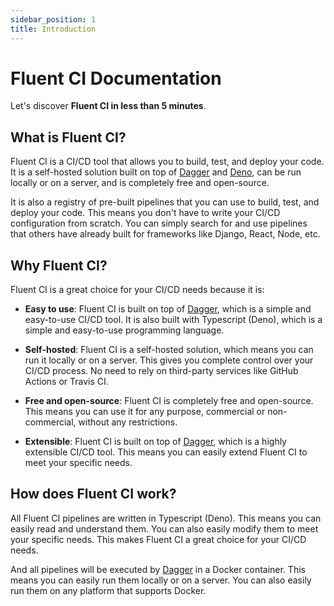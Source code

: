 ```yaml
---
sidebar_position: 1
title: Introduction
---
```


# Fluent CI Documentation

Let's discover **Fluent CI in less than 5 minutes**.

## What is Fluent CI?

Fluent CI is a CI/CD tool that allows you to build, test, and deploy your code. It is a self-hosted solution built on top of [Dagger](https://dagger.io/) and [Deno](https://deno.land/), can be run locally or on a server, and is completely free and open-source.

It is also a registry of pre-built pipelines that you can use to build, test, and deploy your code. This means you don't have to write your CI/CD configuration from scratch. You can simply search for and use pipelines that others have already built for frameworks like Django, React, Node, etc.

## Why Fluent CI?

Fluent CI is a great choice for your CI/CD needs because it is:

- **Easy to use**: Fluent CI is built on top of [Dagger](https://dagger.io/), which is a simple and easy-to-use CI/CD tool. It is also built with Typescript (Deno), which is a simple and easy-to-use programming language.

- **Self-hosted**: Fluent CI is a self-hosted solution, which means you can run it locally or on a server. This gives you complete control over your CI/CD process. No need to rely on third-party services like GitHub Actions or Travis CI.

- **Free and open-source**: Fluent CI is completely free and open-source. This means you can use it for any purpose, commercial or non-commercial, without any restrictions.


- **Extensible**: Fluent CI is built on top of [Dagger](https://dagger.io/), which is a highly extensible CI/CD tool. This means you can easily extend Fluent CI to meet your specific needs.

## How does Fluent CI work?

All Fluent CI pipelines are written in Typescript (Deno). This means you can easily read and understand them. You can also easily modify them to meet your specific needs. This makes Fluent CI a great choice for your CI/CD needs.

And all pipelines will be executed by [Dagger](https://dagger.io/) in a Docker container. This means you can easily run them locally or on a server. You can also easily run them on any platform that supports Docker.